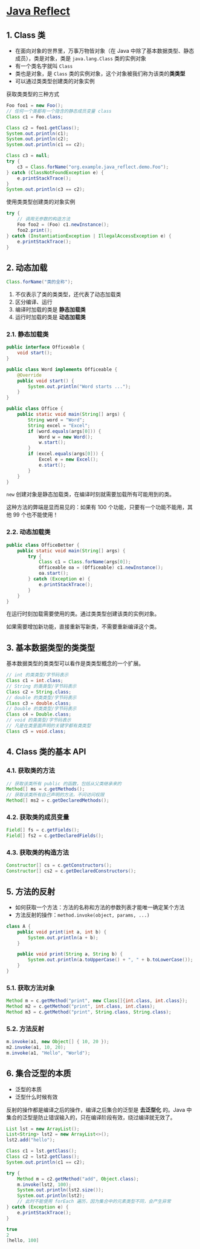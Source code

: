# [Java Reflect](https://www.imooc.com/learn/199)

## 1. Class 类

- 在面向对象的世界里，万事万物皆对象（在 Java 中除了基本数据类型、静态成员），类是对象，类是 `java.lang.Class` 类的实例对象
- 有一个类名字就叫 `Class`
- 类也是对象，是 `Class` 类的实例对象，这个对象被我们称为该类的**类类型**
- 可以通过类类型创建类的对象实例

获取类类型的三种方式

```java
Foo foo1 = new Foo();
// 任何一个类都有一个隐含的静态成员变量 class
Class c1 = Foo.class;
```

```java
Class c2 = foo1.getClass();
System.out.println(c1);
System.out.println(c2);
System.out.println(c1 == c2);
```

```java
Class c3 = null;
try {
    c3 = Class.forName("org.example.java_reflect.demo.Foo");
} catch (ClassNotFoundException e) {
    e.printStackTrace();
}
System.out.println(c3 == c2);
```

使用类类型创建类的对象实例

```java
try {
    // 调用无参数的构造方法
    Foo foo2 = (Foo) c1.newInstance();
    foo2.print();
} catch (InstantiationException | IllegalAccessException e) {
    e.printStackTrace();
}
```

## 2. 动态加载

```java
Class.forName("类的全称");
```

1. 不仅表示了类的类类型，还代表了动态加载类
2. 区分编译、运行
3. 编译时加载的类是 **静态加载类**
4. 运行时加载的类是 **动态加载类**

### 2.1. 静态加载类

```java
public interface Officeable {
    void start();
}
```

```java
public class Word implements Officeable {
    @Override
    public void start() {
        System.out.println("Word starts ...");
    }
}
```

```java
public class Office {
    public static void main(String[] args) {
        String word = "Word";
        String excel = "Excel";
        if (word.equals(args[0])) {
            Word w = new Word();
            w.start();
        }
        if (excel.equals(args[0])) {
            Excel e = new Excel();
            e.start();
        }
    }
}
```

`new` 创建对象是静态加载类，在编译时刻就需要加载所有可能用到的类。

这种方法的弊端是显而易见的：如果有 100 个功能，只要有一个功能不能用，其他 99 个也不能使用！

### 2.2. 动态加载类

```java
public class OfficeBetter {
    public static void main(String[] args) {
        try {
            Class c1 = Class.forName(args[0]);
            Officeable oa = (Officeable) c1.newInstance();
            oa.start();
        } catch (Exception e) {
            e.printStackTrace();
        }
    }
}
```

在运行时刻加载需要使用的类。通过类类型创建该类的实例对象。

如果需要增加新功能，直接重新写新类，不需要重新编译这个类。

## 3. 基本数据类型的类类型

基本数据类型的类类型可以看作是类类型概念的一个扩展。

```java
// int 的类类型/字节码表示
Class c1 = int.class;
// String 的类类型/字节码表示
Class c2 = String.class;
// double 的类类型/字节码表示
Class c3 = double.class;
// Double 的类类型/字节码表示
Class c4 = Double.class;
// void 的类类型/字节码表示
// 凡是在类里面声明的关键字都有类类型
Class c5 = void.class;
```

## 4. Class 类的基本 API

### 4.1. 获取类的方法

```java
// 获取该类所有 public 的函数，包括从父类继承来的
Method[] ms = c.getMethods();
// 获取该类所有自己声明的方法，不问访问权限
Method[] ms2 = c.getDeclaredMethods();
```

### 4.2. 获取类的成员变量

```java
Field[] fs = c.getFields();
Field[] fs2 = c.getDeclaredFields();
```

### 4.3. 获取类的构造方法

```java
Constructor[] cs = c.getConstructors();
Constructor[] cs2 = c.getDeclaredConstructors();
```

## 5. 方法的反射

- 如何获取一个方法：方法的名称和方法的参数列表才能唯一确定某个方法
- 方法反射的操作：`method.invoke(object, params, ...)`

```java
class A {
    public void print(int a, int b) {
        System.out.println(a + b);
    }

    public void print(String a, String b) {
        System.out.println(a.toUpperCase() + ", " + b.toLowerCase());
    }
}
```

### 5.1. 获取方法对象

```java
Method m = c.getMethod("print", new Class[]{int.class, int.class});
Method m2 = c.getMethod("print", int.class, int.class);
Method m3 = c.getMethod("print", String.class, String.class);
```

### 5.2. 方法反射

```java
m.invoke(a1, new Object[] { 10, 20 });
m2.invoke(a1, 10, 20);
m.invoke(a1, "Hello", "World");
```

## 6. 集合泛型的本质

- 泛型的本质
- 泛型什么时候有效

反射的操作都是编译之后的操作，编译之后集合的泛型是 **去泛型化** 的。Java 中集合的泛型是防止错误输入的，只在编译阶段有效，绕过编译就无效了。

```java
List lst = new ArrayList();
List<String> lst2 = new ArrayList<>();
lst2.add("hello");

Class c1 = lst.getClass();
Class c2 = lst2.getClass();
System.out.println(c1 == c2);

try {
    Method m = c2.getMethod("add", Object.class);
    m.invoke(lst2, 100);
    System.out.println(lst2.size());
    System.out.println(lst2);
    // 此时不能使用 forEach 遍历，因为集合中的元素类型不同，会产生异常
} catch (Exception e) {
    e.printStackTrace();
}
```

```java
true
2
[hello, 100]
```
